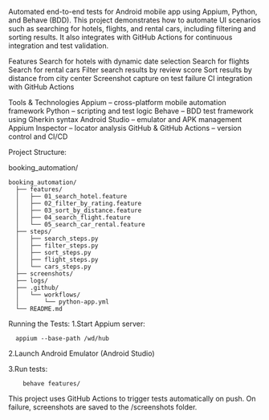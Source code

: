 Automated end-to-end tests for Android mobile app using Appium, Python, and Behave (BDD).
This project demonstrates how to automate UI scenarios such as searching for hotels, flights, and rental cars, including filtering and sorting results.
It also integrates with GitHub Actions for continuous integration and test validation.

Features
  Search for hotels with dynamic date selection
  Search for flights
  Search for rental cars
  Filter search results by review score
  Sort results by distance from city center
  Screenshot capture on test failure
  CI integration with GitHub Actions

Tools & Technologies
  Appium – cross-platform mobile automation framework
  Python – scripting and test logic
  Behave – BDD test framework using Gherkin syntax
  Android Studio – emulator and APK management
  Appium Inspector – locator analysis
  GitHub & GitHub Actions – version control and CI/CD

Project Structure:

booking_automation/
    
    booking_automation/
      ├── features/
      │   ├── 01_search_hotel.feature
      │   ├── 02_filter_by_rating.feature
      │   ├── 03_sort_by_distance.feature
      │   ├── 04_search_flight.feature
      │   └── 05_search_car_rental.feature
      ├── steps/
      │   ├── search_steps.py
      │   ├── filter_steps.py
      │   ├── sort_steps.py
      │   ├── flight_steps.py
      │   └── cars_steps.py
      ├── screenshots/
      ├── logs/
      ├── .github/
      │   └── workflows/
      │       └── python-app.yml
      └── README.md

Running the Tests:
  1.Start Appium server:
    
      appium --base-path /wd/hub
      
  2.Launch Android Emulator (Android Studio)
  
  3.Run tests:
  
        behave features/

This project uses GitHub Actions to trigger tests automatically on push.
On failure, screenshots are saved to the /screenshots folder. 
